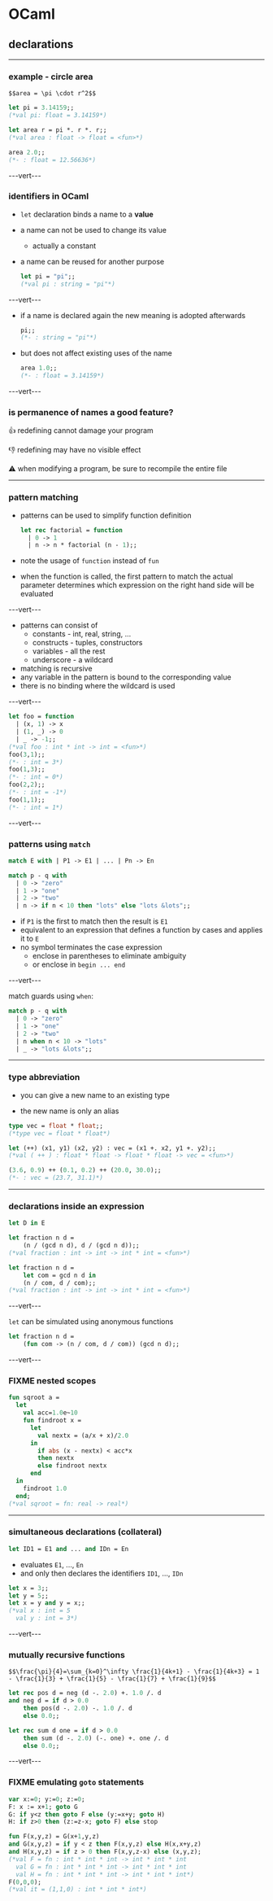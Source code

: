 # OCaml

## declarations

---

### example - circle area

`$$area = \pi \cdot r^2$$`

```ocaml
let pi = 3.14159;;
(*val pi: float = 3.14159*)

let area r = pi *. r *. r;;
(*val area : float -> float = <fun>*)

area 2.0;;
(*- : float = 12.56636*)
```

---vert---

### identifiers in OCaml

* `let` declaration binds a name to a __value__
* a name can not be used to change its value
  * actually a constant
* a name can be reused for another purpose

    ```ocaml
    let pi = "pi";;
    (*val pi : string = "pi"*)
    ```

---vert---

* if a name is declared again the new meaning is adopted afterwards

    ```ocaml
    pi;;
    (*- : string = "pi"*)
    ```

* but does not affect existing uses of the name

    ```ocaml
    area 1.0;;
    (*- : float = 3.14159*)
    ```

---vert---

### is permanence of names a good feature?

<div style="text-align: left">
👍 redefining cannot damage your program

👎 redefining may have no visible effect

⚠️ when modifying a program, be sure to recompile the entire file
</div>

---

### pattern matching

* patterns can be used to simplify function definition

    ```ocaml
    let rec factorial = function
      | 0 -> 1
      | n -> n * factorial (n - 1);;
    ```

* note the usage of `function` instead of `fun`

* when the function is called, the first pattern to match the actual parameter determines which expression on the right hand side will be evaluated

---vert---

* patterns can consist of
  * constants - int, real, string, ...
  * constructs - tuples, constructors
  * variables - all the rest
  * underscore - a wildcard
* matching is recursive
* any variable in the pattern is bound to the corresponding value
* there is no binding where the wildcard is used

---vert---

```ocaml
let foo = function
  | (x, 1) -> x
  | (1, _) -> 0
  | _ -> -1;;
(*val foo : int * int -> int = <fun>*)
foo(3,1);;
(*- : int = 3*)
foo(1,3);;
(*- : int = 0*)
foo(2,2);;
(*- : int = -1*)
foo(1,1);;
(*- : int = 1*)
```

---vert---

### patterns using `match`

```ocaml
match E with | P1 -> E1 | ... | Pn -> En
```

```ocaml
match p - q with
  | 0 -> "zero"
  | 1 -> "one"
  | 2 -> "two"
  | n -> if n < 10 then "lots" else "lots &lots";;
```

* if `P1` is the first to match then the result is `E1`
* equivalent to an expression that defines a function by cases and applies it to `E`
* no symbol terminates the case expression
  * enclose in parentheses to eliminate ambiguity
  * or enclose in `begin ... end`

---vert---

match guards using `when`:

```ocaml
match p - q with
  | 0 -> "zero"
  | 1 -> "one"
  | 2 -> "two"
  | n when n < 10 -> "lots"
  | _ -> "lots &lots";;
```

---

### type abbreviation

* you can give a new name to an existing type

* the new name is only an alias

```ocaml
type vec = float * float;;
(*type vec = float * float*)

let (++) (x1, y1) (x2, y2) : vec = (x1 +. x2, y1 +. y2);;
(*val ( ++ ) : float * float -> float * float -> vec = <fun>*)

(3.6, 0.9) ++ (0.1, 0.2) ++ (20.0, 30.0);;
(*- : vec = (23.7, 31.1)*)
```

---

### declarations inside an expression

```ocaml
let D in E
```

```ocaml
let fraction n d =
    (n / (gcd n d), d / (gcd n d));;
(*val fraction : int -> int -> int * int = <fun>*)

let fraction n d =
    let com = gcd n d in
    (n / com, d / com);;
(*val fraction : int -> int -> int * int = <fun>*)
```

---vert---

`let` can be simulated using anonymous functions

```ocaml
let fraction n d =
    (fun com -> (n / com, d / com)) (gcd n d);;
```

---vert---

### FIXME nested scopes

```ocaml
fun sqroot a =
  let
    val acc=1.0e~10
    fun findroot x =
      let
        val nextx = (a/x + x)/2.0
      in
        if abs (x - nextx) < acc*x
        then nextx
        else findroot nextx
      end
  in 
    findroot 1.0
  end;
(*val sqroot = fn: real -> real*)
```

---

### simultaneous declarations (collateral)

```ocaml
let ID1 = E1 and ... and IDn = En
```

* evaluates `E1`, ..., `En`
* and only then declares the identifiers `ID1`, ..., `IDn`

```ocaml
let x = 3;;
let y = 5;;
let x = y and y = x;;
(*val x : int = 5
  val y : int = 3*)
```

---vert---

### mutually recursive functions

`$$\frac{\pi}{4}=\sum_{k=0}^\infty \frac{1}{4k+1} - \frac{1}{4k+3} = 1 - \frac{1}{3} + \frac{1}{5} - \frac{1}{7} + \frac{1}{9}$$`

```ocaml
let rec pos d = neg (d -. 2.0) +. 1.0 /. d
and neg d = if d > 0.0
    then pos(d -. 2.0) -. 1.0 /. d
    else 0.0;;

let rec sum d one = if d > 0.0
    then sum (d -. 2.0) (-. one) +. one /. d
    else 0.0;;
```

---vert---

### FIXME emulating `goto` statements

```pascal
var x:=0; y:=0; z:=0;
F: x := x+1; goto G
G: if y<z then goto F else (y:=x+y; goto H)
H: if z>0 then (z:=z-x; goto F) else stop
```

```ocaml
fun F(x,y,z) = G(x+1,y,z)
and G(x,y,z) = if y < z then F(x,y,z) else H(x,x+y,z)
and H(x,y,z) = if z > 0 then F(x,y,z-x) else (x,y,z);
(*val F = fn : int * int * int -> int * int * int
  val G = fn : int * int * int -> int * int * int
  val H = fn : int * int * int -> int * int * int*)
F(0,0,0);
(*val it = (1,1,0) : int * int * int*)
```
